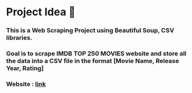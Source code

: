# Project Idea 🚀

### This is a Web Scraping Project using Beautiful Soup, CSV libraries.
### Goal is to scrape IMDB TOP 250 MOVIES website and store all the data into a CSV file in the format [Movie Name, Release Year, Rating]
### Website : [link](https://www.imdb.com/chart/top/)